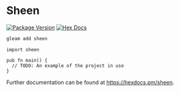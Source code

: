 # Sheen

[![Package Version](https://img.shields.io/hexpm/v/sheen)](https://hex.pm/packages/sheen)
[![Hex Docs](https://img.shields.io/badge/hex-docs-ffaff3)](https://hexdocs.pm/sheen/)

```sh
gleam add sheen
```

```gleam
import sheen

pub fn main() {
  // TODO: An example of the project in use
}
```

Further documentation can be found at <https://hexdocs.pm/sheen>.
